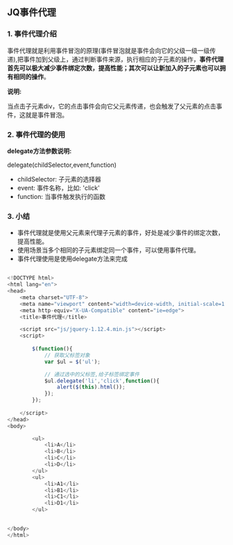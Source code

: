 ## JQ事件代理

### 1. 事件代理介绍

事件代理就是利用事件冒泡的原理(事件冒泡就是事件会向它的父级一级一级传递),把事件加到父级上，通过判断事件来源，执行相应的子元素的操作，**事件代理首先可以极大减少事件绑定次数，提高性能；其次可以让新加入的子元素也可以拥有相同的操作**。

**说明:**

当点击子元素div，它的点击事件会向它父元素传递，也会触发了父元素的点击事件，这就是事件冒泡。

### 2. 事件代理的使用

**delegate方法参数说明:**

delegate(childSelector,event,function)

- childSelector: 子元素的选择器
- event: 事件名称，比如: 'click'
- function: 当事件触发执行的函数

### 3. 小结

- 事件代理就是使用父元素来代理子元素的事件，好处是减少事件的绑定次数，提高性能。
- 使用场景当多个相同的子元素绑定同一个事件，可以使用事件代理。
- 事件代理使用是使用delegate方法来完成

```js

<!DOCTYPE html>
<html lang="en">
<head>
    <meta charset="UTF-8">
    <meta name="viewport" content="width=device-width, initial-scale=1.0">
    <meta http-equiv="X-UA-Compatible" content="ie=edge">
    <title>事件代理</title>

    <script src="js/jquery-1.12.4.min.js"></script>
    <script>
    
        $(function(){
            // 获取父标签对象
            var $ul = $('ul');

            // 通过选中的父标签,给子标签绑定事件
            $ul.delegate('li','click',function(){
                alert($(this).html());
            });
        });
    
    </script>
</head>
<body>

        <ul>
            <li>A</li>
            <li>B</li>
            <li>C</li>
            <li>D</li>
        </ul>
        <ul>
            <li>A1</li>
            <li>B1</li>
            <li>C1</li>
            <li>D1</li>
        </ul>

    
</body>
</html>
```


